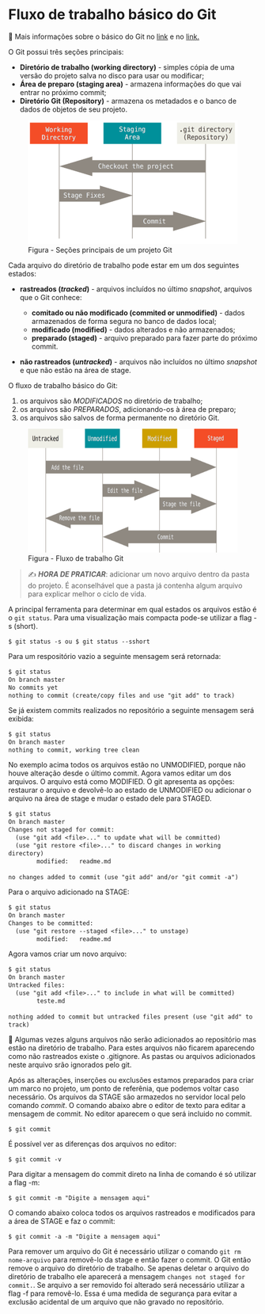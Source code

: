 # Fluxo de trabalho básico do Git

🔗 Mais informações sobre o básico do Git no [link](https://git-scm.com/book/pt-br/v2/Come%C3%A7ando-O-B%C3%A1sico-do-Git) e no [link.](https://git-scm.com/book/pt-br/v2/Fundamentos-de-Git-Gravando-Altera%C3%A7%C3%B5es-em-Seu-Reposit%C3%B3rio)

  O Git possui três seções principais:
  - __Diretório de trabalho (working directory)__ - simples cópia de uma versão do projeto salva no disco para usar ou modificar;
  - __Área de preparo (staging area)__ - armazena informações do que vai entrar no próximo commit;
  - __Diretório Git (Repository)__ - armazena os metadados e o banco de dados de objetos de seu projeto. 
  
  <figure>
    <img src="../../img/fluxo-trabalho-git.png" alt="Seções principais de um projeto Git" width=500px       height=250px>
    <figcaption>Figura - Seções principais de um projeto Git</figcaption>
  </figure> 

Cada arquivo do diretório de trabalho pode estar em um dos seguintes estados: 
- __rastreados (_tracked_)__ - arquivos incluídos no último _snapshot_, arquivos que o Git conhece:
  - __comitado ou não modificado (commited or unmodified)__ - dados armazenados de forma segura no banco de dados local;
  - __modificado (modified)__ - dados alterados e não armazenados;
  - __preparado (staged)__ - arquivo preparado para fazer parte do próximo commit.  

- __não rastreados (_untracked_)__ - arquivos não incluídos no último _snapshot_ e que não estão na área de stage.
  
O fluxo de trabalho básico do Git:
  1. os arquivos são *MODIFICADOS* no diretório de trabalho;
  2. os arquivos são *PREPARADOS*, adicionando-os à área de preparo;
  3. os arquivos são salvos de forma permanente no diretório Git.
   
<figure>
<img src="../../img/lifecycle.png" alt="Ciclo de Vida dos arquivos Git" width=500px height=250px>
<figcaption>Figura - Fluxo de trabalho Git</figcaption>
</figure>

> ✍️ **_HORA DE PRATICAR_**: adicionar um novo arquivo dentro da pasta do projeto. É aconselhável que a pasta já contenha algum arquivo para explicar melhor o ciclo de vida.

A principal ferramenta para determinar em qual estados os arquivos estão é o ```git status```. Para uma visualização mais compacta pode-se utilizar a flag -s (short).

    $ git status -s ou $ git status --sshort


Para um respositório vazio a seguinte mensagem será retornada:

    $ git status
    On branch master
    No commits yet
    nothing to commit (create/copy files and use "git add" to track)


Se já existem commits realizados no repositório a seguinte mensagem será exibida:

    $ git status
    On branch master
    nothing to commit, working tree clean

No exemplo acima todos os arquivos estão no UNMODIFIED, porque não houve alteração desde o último commit. Agora vamos editar um dos arquivos. O arquivo está como MODIFIED. O git apresenta as opções: restaurar o arquivo e devolvê-lo ao estado de UNMODIFIED ou adicionar o arquivo na área de stage e mudar o estado dele para STAGED.

    $ git status
    On branch master
    Changes not staged for commit:
      (use "git add <file>..." to update what will be committed)
      (use "git restore <file>..." to discard changes in working directory)
            modified:   readme.md

    no changes added to commit (use "git add" and/or "git commit -a")

Para o arquivo adicionado na STAGE:

    $ git status
    On branch master
    Changes to be committed:
      (use "git restore --staged <file>..." to unstage)
            modified:   readme.md

Agora vamos criar um novo arquivo:

    $ git status
    On branch master
    Untracked files:
      (use "git add <file>..." to include in what will be committed)
            teste.md

    nothing added to commit but untracked files present (use "git add" to track)


📜 Algumas vezes alguns arquivos não serão adicionados ao repositório mas estão na diretório de trabalho. Para estes arquivos não ficarem aparecendo como não rastreados existe o .gitignore. As pastas ou arquivos adicionados neste arquivo srão ignorados pelo git.

Após as alterações, inserções ou exclusões estamos preparados para criar um marco no projeto, um ponto de referênia, que podemos voltar caso necessário. Os arquivos da STAGE são armazedos no servidor local pelo comando _commit_. O comando abaixo abre o editor de texto para editar a mensagem de commit. No editor aparecem o que será incluido no commit.

    $ git commit


É possível ver as diferenças dos arquivos no editor:

    $ git commit -v

Para digitar a mensagem do commit direto na linha de comando é só utilizar a flag -m:

    $ git commit -m "Digite a mensagem aqui"

O comando abaixo coloca todos os arquivos rastreados e modificados para a área de STAGE e faz o commit:

    $ git commit -a -m "Digite a mensagem aqui"

Para remover um arquivo do Git é necessário utilizar o comando ```git rm nome-arquivo``` para removê-lo da stage e então fazer o commit. O Git então remove o arquivo do diretório de trabalho. Se apenas deletar o arquivo do diretório de trabalho ele aparecerá a mensagem ```changes not staged for commit.```. Se arquivo a ser removido foi alterado será necessário utilizar a flag -f para removê-lo. Essa é uma medida de segurança para evitar a exclusão acidental de um arquivo que não gravado no repositório.
